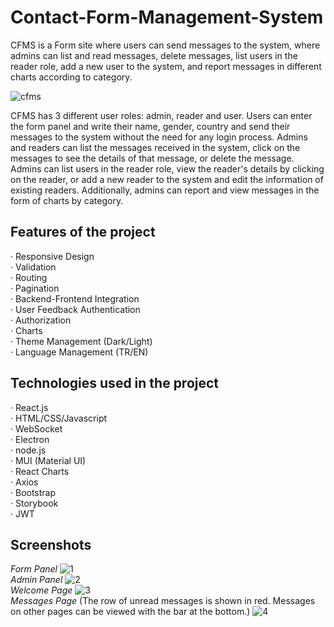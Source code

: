 # Contact-Form-Management-System
CFMS is a Form site where users can send messages to the system, where admins can list and read messages, delete messages, list users in the reader role, add a new user to the system, and report messages in different charts according to category.

![cfms](https://github.com/oguzhanertekin/Contact-Form-Management-System/assets/68961575/db67aa45-17aa-40a9-a944-987feda50c04)

CFMS has 3 different user roles: admin, reader and user. Users can enter the form panel and write their name, gender, country and send their messages to the system without the need for any login process. Admins and readers can list the messages received in the system, click on the messages to see the details of that message, or delete the message. Admins can list users in the reader role, view the reader's details by clicking on the reader, or add a new reader to the system and edit the information of existing readers. Additionally, admins can report and view messages in the form of charts by category.

## Features of the project
· Responsive Design <br>
· Validation <br>
· Routing <br>
· Pagination<br>
· Backend-Frontend Integration <br>
· User Feedback Authentication <br>
· Authorization <br>
· Charts <br>
· Theme Management (Dark/Light) <br>
· Language Management (TR/EN) <br>

## Technologies used in the project
· React.js <br>
· HTML/CSS/Javascript <br>
· WebSocket <br>
· Electron <br>
· node.js <br>
· MUI (Material UI) <br>
· React Charts <br>
· Axios <br>
· Bootstrap <br>
· Storybook <br>
· JWT <br>


## Screenshots
 _Form Panel_
![1](https://github.com/oguzhanertekin/Contact-Form-Management-System/assets/68961575/d237f426-ef96-4db8-8b59-04a56e5b2b77)
<br>
_Admin Panel_
![2](https://github.com/oguzhanertekin/Contact-Form-Management-System/assets/68961575/c8b281da-b1d1-4144-b3e0-b89419204afa)
<br>
_Welcome Page_
![3](https://github.com/oguzhanertekin/Contact-Form-Management-System/assets/68961575/a62178c5-da0a-4ccf-81db-f328134eab64)
<br>
_Messages Page_  (The row of unread messages is shown in red. Messages on other pages can be viewed with the bar at the bottom.)
![4](https://github.com/oguzhanertekin/Contact-Form-Management-System/assets/68961575/121067e4-0ab6-4af2-8454-ad848089e969)


